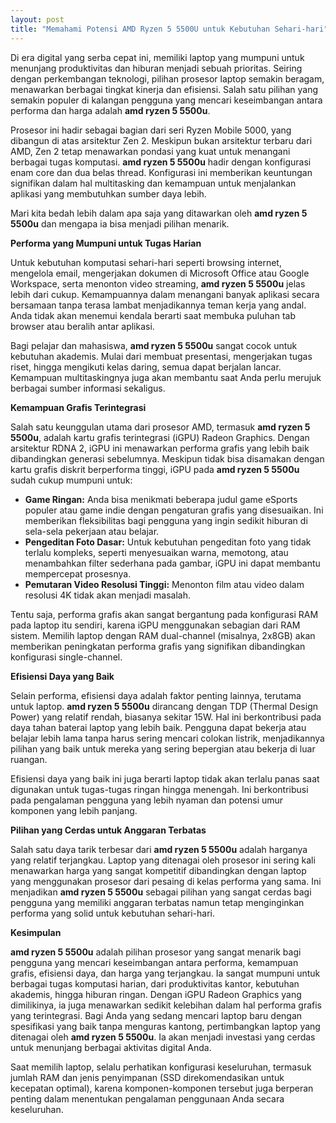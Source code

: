 ```yaml
---
layout: post
title: "Memahami Potensi AMD Ryzen 5 5500U untuk Kebutuhan Sehari-hari"
---
```


Di era digital yang serba cepat ini, memiliki laptop yang mumpuni untuk menunjang produktivitas dan hiburan menjadi sebuah prioritas. Seiring dengan perkembangan teknologi, pilihan prosesor laptop semakin beragam, menawarkan berbagai tingkat kinerja dan efisiensi. Salah satu pilihan yang semakin populer di kalangan pengguna yang mencari keseimbangan antara performa dan harga adalah **amd ryzen 5 5500u**.

Prosesor ini hadir sebagai bagian dari seri Ryzen Mobile 5000, yang dibangun di atas arsitektur Zen 2. Meskipun bukan arsitektur terbaru dari AMD, Zen 2 tetap menawarkan pondasi yang kuat untuk menangani berbagai tugas komputasi. **amd ryzen 5 5500u** hadir dengan konfigurasi enam core dan dua belas thread. Konfigurasi ini memberikan keuntungan signifikan dalam hal multitasking dan kemampuan untuk menjalankan aplikasi yang membutuhkan sumber daya lebih.

Mari kita bedah lebih dalam apa saja yang ditawarkan oleh **amd ryzen 5 5500u** dan mengapa ia bisa menjadi pilihan menarik.

**Performa yang Mumpuni untuk Tugas Harian**

Untuk kebutuhan komputasi sehari-hari seperti browsing internet, mengelola email, mengerjakan dokumen di Microsoft Office atau Google Workspace, serta menonton video streaming, **amd ryzen 5 5500u** jelas lebih dari cukup. Kemampuannya dalam menangani banyak aplikasi secara bersamaan tanpa terasa lambat menjadikannya teman kerja yang andal. Anda tidak akan menemui kendala berarti saat membuka puluhan tab browser atau beralih antar aplikasi.

Bagi pelajar dan mahasiswa, **amd ryzen 5 5500u** sangat cocok untuk kebutuhan akademis. Mulai dari membuat presentasi, mengerjakan tugas riset, hingga mengikuti kelas daring, semua dapat berjalan lancar. Kemampuan multitaskingnya juga akan membantu saat Anda perlu merujuk berbagai sumber informasi sekaligus.

**Kemampuan Grafis Terintegrasi**

Salah satu keunggulan utama dari prosesor AMD, termasuk **amd ryzen 5 5500u**, adalah kartu grafis terintegrasi (iGPU) Radeon Graphics. Dengan arsitektur RDNA 2, iGPU ini menawarkan performa grafis yang lebih baik dibandingkan generasi sebelumnya. Meskipun tidak bisa disamakan dengan kartu grafis diskrit berperforma tinggi, iGPU pada **amd ryzen 5 5500u** sudah cukup mumpuni untuk:

*   **Game Ringan:** Anda bisa menikmati beberapa judul game eSports populer atau game indie dengan pengaturan grafis yang disesuaikan. Ini memberikan fleksibilitas bagi pengguna yang ingin sedikit hiburan di sela-sela pekerjaan atau belajar.
*   **Pengeditan Foto Dasar:** Untuk kebutuhan pengeditan foto yang tidak terlalu kompleks, seperti menyesuaikan warna, memotong, atau menambahkan filter sederhana pada gambar, iGPU ini dapat membantu mempercepat prosesnya.
*   **Pemutaran Video Resolusi Tinggi:** Menonton film atau video dalam resolusi 4K tidak akan menjadi masalah.

Tentu saja, performa grafis akan sangat bergantung pada konfigurasi RAM pada laptop itu sendiri, karena iGPU menggunakan sebagian dari RAM sistem. Memilih laptop dengan RAM dual-channel (misalnya, 2x8GB) akan memberikan peningkatan performa grafis yang signifikan dibandingkan konfigurasi single-channel.

**Efisiensi Daya yang Baik**

Selain performa, efisiensi daya adalah faktor penting lainnya, terutama untuk laptop. **amd ryzen 5 5500u** dirancang dengan TDP (Thermal Design Power) yang relatif rendah, biasanya sekitar 15W. Hal ini berkontribusi pada daya tahan baterai laptop yang lebih baik. Pengguna dapat bekerja atau belajar lebih lama tanpa harus sering mencari colokan listrik, menjadikannya pilihan yang baik untuk mereka yang sering bepergian atau bekerja di luar ruangan.

Efisiensi daya yang baik ini juga berarti laptop tidak akan terlalu panas saat digunakan untuk tugas-tugas ringan hingga menengah. Ini berkontribusi pada pengalaman pengguna yang lebih nyaman dan potensi umur komponen yang lebih panjang.

**Pilihan yang Cerdas untuk Anggaran Terbatas**

Salah satu daya tarik terbesar dari **amd ryzen 5 5500u** adalah harganya yang relatif terjangkau. Laptop yang ditenagai oleh prosesor ini sering kali menawarkan harga yang sangat kompetitif dibandingkan dengan laptop yang menggunakan prosesor dari pesaing di kelas performa yang sama. Ini menjadikan **amd ryzen 5 5500u** sebagai pilihan yang sangat cerdas bagi pengguna yang memiliki anggaran terbatas namun tetap menginginkan performa yang solid untuk kebutuhan sehari-hari.

**Kesimpulan**

**amd ryzen 5 5500u** adalah pilihan prosesor yang sangat menarik bagi pengguna yang mencari keseimbangan antara performa, kemampuan grafis, efisiensi daya, dan harga yang terjangkau. Ia sangat mumpuni untuk berbagai tugas komputasi harian, dari produktivitas kantor, kebutuhan akademis, hingga hiburan ringan. Dengan iGPU Radeon Graphics yang dimilikinya, ia juga menawarkan sedikit kelebihan dalam hal performa grafis yang terintegrasi. Bagi Anda yang sedang mencari laptop baru dengan spesifikasi yang baik tanpa menguras kantong, pertimbangkan laptop yang ditenagai oleh **amd ryzen 5 5500u**. Ia akan menjadi investasi yang cerdas untuk menunjang berbagai aktivitas digital Anda.

Saat memilih laptop, selalu perhatikan konfigurasi keseluruhan, termasuk jumlah RAM dan jenis penyimpanan (SSD direkomendasikan untuk kecepatan optimal), karena komponen-komponen tersebut juga berperan penting dalam menentukan pengalaman penggunaan Anda secara keseluruhan.
